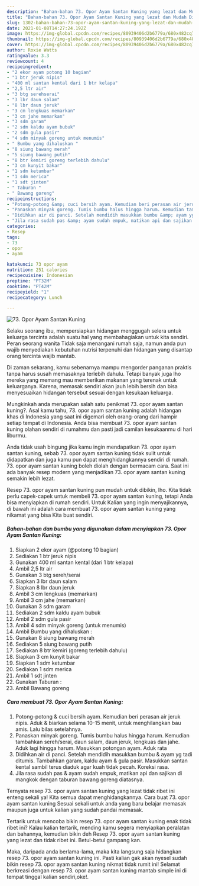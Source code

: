 ```yaml
---
description: "Bahan-bahan 73. Opor Ayam Santan Kuning yang lezat dan Mudah Dibuat"
title: "Bahan-bahan 73. Opor Ayam Santan Kuning yang lezat dan Mudah Dibuat"
slug: 1302-bahan-bahan-73-opor-ayam-santan-kuning-yang-lezat-dan-mudah-dibuat
date: 2021-01-08T14:27:24.192Z
image: https://img-global.cpcdn.com/recipes/80939406d2b6779a/680x482cq70/73-opor-ayam-santan-kuning-foto-resep-utama.jpg
thumbnail: https://img-global.cpcdn.com/recipes/80939406d2b6779a/680x482cq70/73-opor-ayam-santan-kuning-foto-resep-utama.jpg
cover: https://img-global.cpcdn.com/recipes/80939406d2b6779a/680x482cq70/73-opor-ayam-santan-kuning-foto-resep-utama.jpg
author: Roxie Watts
ratingvalue: 3.3
reviewcount: 4
recipeingredient:
- "2 ekor ayam potong 10 bagian"
- "1 btr jeruk nipis"
- "400 ml santan kental dari 1 btr kelapa"
- "2,5 ltr air"
- "3 btg serehserai"
- "3 lbr daun salam"
- "8 lbr daun jeruk"
- "3 cm lengkuas memarkan"
- "3 cm jahe memarkan"
- "3 sdm garam"
- "2 sdm kaldu ayam bubuk"
- "2 sdm gula pasir"
- "4 sdm minyak goreng untuk menumis"
- " Bumbu yang dihaluskan "
- "8 siung bawang merah"
- "5 siung bawang putih"
- "8 btr kemiri goreng terlebih dahulu"
- "3 cm kunyit bakar"
- "1 sdm ketumbar"
- "1 sdm merica"
- "1 sdt jinten"
- " Taburan "
- " Bawang goreng"
recipeinstructions:
- "Potong-potong &amp; cuci bersih ayam. Kemudian beri perasan air jeruk nipis. Aduk &amp; biarkan selama 10-15 menit, untuk menghilangkan bau amis. Lalu bilas setelahnya."
- "Panaskan minyak goreng. Tumis bumbu halus hingga harum. Kemudian tambahkan sereh/serai, daun salam, daun jeruk, lengkuas dan jahe. Aduk lagi hingga harum. Masukkan potongan ayam. Aduk rata"
- "Didihkan air di panci. Setelah mendidih masukkan bumbu &amp; ayam yg tadi ditumis. Tambahkan garam, kaldu ayam &amp; gula pasir. Masukkan santan kental sambil terus diaduk agar kuah tidak pecah. Koreksi rasa."
- "Jila rasa sudah pas &amp; ayam sudah empuk, matikan api dan sajikan di mangkok dengan taburan bawang goreng diatasnya."
categories:
- Resep
tags:
- 73
- opor
- ayam

katakunci: 73 opor ayam 
nutrition: 251 calories
recipecuisine: Indonesian
preptime: "PT32M"
cooktime: "PT42M"
recipeyield: "1"
recipecategory: Lunch

---
```



![73. Opor Ayam Santan Kuning](https://img-global.cpcdn.com/recipes/80939406d2b6779a/680x482cq70/73-opor-ayam-santan-kuning-foto-resep-utama.jpg)

Selaku seorang ibu, mempersiapkan hidangan menggugah selera untuk keluarga tercinta adalah suatu hal yang membahagiakan untuk kita sendiri. Peran seorang  wanita Tidak saja menangani rumah saja, namun anda pun wajib menyediakan kebutuhan nutrisi terpenuhi dan hidangan yang disantap orang tercinta wajib mantab.

Di zaman  sekarang, kamu sebenarnya mampu mengorder panganan praktis tanpa harus susah memasaknya terlebih dahulu. Tetapi banyak juga lho mereka yang memang mau memberikan makanan yang terenak untuk keluarganya. Karena, memasak sendiri akan jauh lebih bersih dan bisa menyesuaikan hidangan tersebut sesuai dengan kesukaan keluarga. 



Mungkinkah anda merupakan salah satu penikmat 73. opor ayam santan kuning?. Asal kamu tahu, 73. opor ayam santan kuning adalah hidangan khas di Indonesia yang saat ini digemari oleh orang-orang dari hampir setiap tempat di Indonesia. Anda bisa membuat 73. opor ayam santan kuning olahan sendiri di rumahmu dan pasti jadi camilan kesukaanmu di hari liburmu.

Anda tidak usah bingung jika kamu ingin mendapatkan 73. opor ayam santan kuning, sebab 73. opor ayam santan kuning tidak sulit untuk didapatkan dan juga kamu pun dapat menghidangkannya sendiri di rumah. 73. opor ayam santan kuning boleh diolah dengan bermacam cara. Saat ini ada banyak resep modern yang menjadikan 73. opor ayam santan kuning semakin lebih lezat.

Resep 73. opor ayam santan kuning pun mudah untuk dibikin, lho. Kita tidak perlu capek-capek untuk membeli 73. opor ayam santan kuning, tetapi Anda bisa menyiapkan di rumah sendiri. Untuk Kalian yang ingin menyajikannya, di bawah ini adalah cara membuat 73. opor ayam santan kuning yang nikamat yang bisa Kita buat sendiri.

<!--inarticleads1-->

##### Bahan-bahan dan bumbu yang digunakan dalam menyiapkan 73. Opor Ayam Santan Kuning:

1. Siapkan 2 ekor ayam (@potong 10 bagian)
1. Sediakan 1 btr jeruk nipis
1. Gunakan 400 ml santan kental (dari 1 btr kelapa)
1. Ambil 2,5 ltr air
1. Gunakan 3 btg sereh/serai
1. Siapkan 3 lbr daun salam
1. Siapkan 8 lbr daun jeruk
1. Ambil 3 cm lengkuas (memarkan)
1. Ambil 3 cm jahe (memarkan)
1. Gunakan 3 sdm garam
1. Sediakan 2 sdm kaldu ayam bubuk
1. Ambil 2 sdm gula pasir
1. Ambil 4 sdm minyak goreng (untuk menumis)
1. Ambil  Bumbu yang dihaluskan :
1. Gunakan 8 siung bawang merah
1. Sediakan 5 siung bawang putih
1. Sediakan 8 btr kemiri (goreng terlebih dahulu)
1. Siapkan 3 cm kunyit bakar
1. Siapkan 1 sdm ketumbar
1. Sediakan 1 sdm merica
1. Ambil 1 sdt jinten
1. Gunakan  Taburan :
1. Ambil  Bawang goreng




<!--inarticleads2-->

##### Cara membuat 73. Opor Ayam Santan Kuning:

1. Potong-potong &amp; cuci bersih ayam. Kemudian beri perasan air jeruk nipis. Aduk &amp; biarkan selama 10-15 menit, untuk menghilangkan bau amis. Lalu bilas setelahnya.
1. Panaskan minyak goreng. Tumis bumbu halus hingga harum. Kemudian tambahkan sereh/serai, daun salam, daun jeruk, lengkuas dan jahe. Aduk lagi hingga harum. Masukkan potongan ayam. Aduk rata
1. Didihkan air di panci. Setelah mendidih masukkan bumbu &amp; ayam yg tadi ditumis. Tambahkan garam, kaldu ayam &amp; gula pasir. Masukkan santan kental sambil terus diaduk agar kuah tidak pecah. Koreksi rasa.
1. Jila rasa sudah pas &amp; ayam sudah empuk, matikan api dan sajikan di mangkok dengan taburan bawang goreng diatasnya.




Ternyata resep 73. opor ayam santan kuning yang lezat tidak ribet ini enteng sekali ya! Kita semua dapat menghidangkannya. Cara buat 73. opor ayam santan kuning Sesuai sekali untuk anda yang baru belajar memasak maupun juga untuk kalian yang sudah pandai memasak.

Tertarik untuk mencoba bikin resep 73. opor ayam santan kuning enak tidak ribet ini? Kalau kalian tertarik, mending kamu segera menyiapkan peralatan dan bahannya, kemudian bikin deh Resep 73. opor ayam santan kuning yang lezat dan tidak ribet ini. Betul-betul gampang kan. 

Maka, daripada anda berlama-lama, maka kita langsung saja hidangkan resep 73. opor ayam santan kuning ini. Pasti kalian gak akan nyesel sudah bikin resep 73. opor ayam santan kuning nikmat tidak rumit ini! Selamat berkreasi dengan resep 73. opor ayam santan kuning mantab simple ini di tempat tinggal kalian sendiri,oke!.

